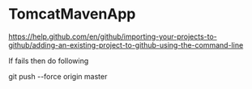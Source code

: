 # TomcatMavenApp

https://help.github.com/en/github/importing-your-projects-to-github/adding-an-existing-project-to-github-using-the-command-line

If fails then do following 

git push --force origin master
